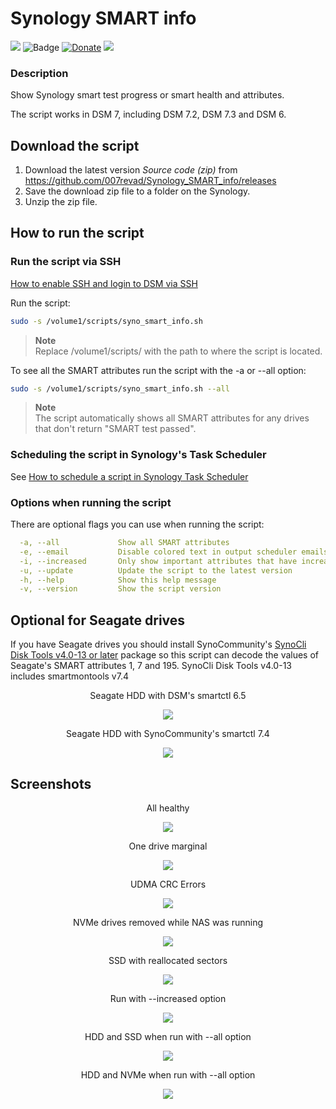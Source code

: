 # Synology SMART info

<a href="https://github.com/007revad/Synology_SMART_info/releases"><img src="https://img.shields.io/github/release/007revad/Synology_SMART_info.svg"></a>
![Badge](https://hitscounter.dev/api/hit?url=https%3A%2F%2Fgithub.com%2F007revad%2FSynology_SMART_info&label=Visitors&icon=github&color=%23198754&message=&style=flat&tz=Australia%2FSydney)
[![Donate](https://img.shields.io/badge/Donate-PayPal-green.svg)](https://www.paypal.com/paypalme/007revad)
[![](https://img.shields.io/static/v1?label=Sponsor&message=%E2%9D%A4&logo=GitHub&color=%23fe8e86)](https://github.com/sponsors/007revad)
<!-- [![committers.top badge](https://user-badge.committers.top/australia/007revad.svg)](https://user-badge.committers.top/australia/007revad) -->
<!-- [![committers.top badge](https://user-badge.committers.top/australia_public/007revad.svg)](https://user-badge.committers.top/australia_public/007revad) -->
<!-- [![committers.top badge](https://user-badge.committers.top/australia_private/007revad.svg)](https://user-badge.committers.top/australia_private/007revad) -->
<!-- [![Github Releases](https://img.shields.io/github/downloads/007revad/synology_smart_info/total.svg)](https://github.com/007revad/Synology_SMART_info/releases) -->

### Description

Show Synology smart test progress or smart health and attributes.

The script works in DSM 7, including DSM 7.2, DSM 7.3 and DSM 6.

## Download the script

1. Download the latest version _Source code (zip)_ from https://github.com/007revad/Synology_SMART_info/releases
2. Save the download zip file to a folder on the Synology.
3. Unzip the zip file.

## How to run the script

### Run the script via SSH

[How to enable SSH and login to DSM via SSH](https://kb.synology.com/en-global/DSM/tutorial/How_to_login_to_DSM_with_root_permission_via_SSH_Telnet)

Run the script:

```bash
sudo -s /volume1/scripts/syno_smart_info.sh
```

> **Note** <br>
> Replace /volume1/scripts/ with the path to where the script is located.

To see all the SMART attributes run the script with the -a or --all option:

```bash
sudo -s /volume1/scripts/syno_smart_info.sh --all
```

> **Note** <br>
> The script automatically shows all SMART attributes for any drives that don't return "SMART test passed".

### Scheduling the script in Synology's Task Scheduler

See <a href=how_to_schedule.md/>How to schedule a script in Synology Task Scheduler</a>

### Options when running the script <a name="options"></a>

There are optional flags you can use when running the script:
```YAML
  -a, --all             Show all SMART attributes
  -e, --email           Disable colored text in output scheduler emails
  -i, --increased       Only show important attributes that have increased
  -u, --update          Update the script to the latest version
  -h, --help            Show this help message
  -v, --version         Show the script version
```

## Optional for Seagate drives

If you have Seagate drives you should install SynoCommunity's [SynoCli Disk Tools v4.0-13 or later](https://synocommunity.com/package/synocli-disk) package so this script can decode the values of Seagate's SMART attributes 1, 7 and 195. SynoCli Disk Tools v4.0-13 includes smartmontools v7.4

<p align="center">Seagate HDD with DSM's smartctl 6.5</p>
<p align="center"><img src="/images/seagate_smartctl_65.png"></p>

<p align="center">Seagate HDD with SynoCommunity's smartctl 7.4</p>
<p align="center"><img src="/images/seagate_smartctl_7.png"></p>

## Screenshots

<p align="center">All healthy</p>
<p align="center"><img src="/images/webber_wd.png"></p>

<p align="center">One drive marginal</p>
<p align="center"><img src="/images/oscar_seagate.png"></p>

<p align="center">UDMA CRC Errors</p>
<p align="center"><img src="/images/webber_udma_errors.png"></p>

<p align="center">NVMe drives removed while NAS was running</p>
<p align="center"><img src="/images/oscar_wd_nvme.png"></p>

<p align="center">SSD with reallocated sectors</p>
<p align="center"><img src="/images/senna.png"></p>

<p align="center">Run with --increased option</p>
<p align="center"><img src="/images/increased.png"></p>

<p align="center">HDD and SSD when run with --all option</p>
<p align="center"><img src="/images/hdd_ssd_all.png"></p>

<p align="center">HDD and NVMe when run with --all option</p>
<p align="center"><img src="/images/hdd_nvme_all.png"></p>
